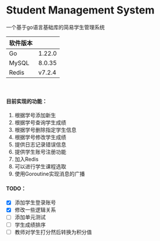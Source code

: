 # Student Management System

一个基于go语言基础库的简易学生管理系统



| 软件版本 |        |
| -------- | ------ |
| Go       | 1.22.0 |
| MySQL    | 8.0.35 |
| Redis    | v7.2.4 |

​			 

#### 目前实现的功能：

1. 根据学号添加新生 
2. 根据学号查询学生成绩 
3. 根据学号删除指定学生信息 
4. 根据学号修改学生成绩 
5. 提供日志记录错误信息
6. 提供学生账号注册功能
7. 加入Redis
8. 可以进行学生课程选取
9. 使用Goroutine实现消息的广播



#### TODO：

- [x] 添加学生登录账号 
- [x] 修改一些逻辑关系
- [ ] 添加单元测试 
- [ ] 学生成绩排序
- [ ] 教师对学生打分然后转换为积分值
